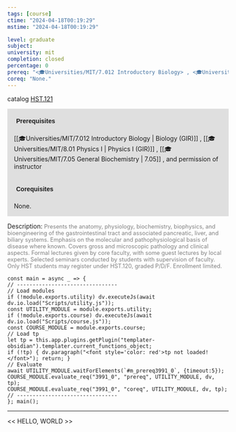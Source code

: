 ```yaml
---
tags: [course]
ctime: "2024-04-18T00:19:29"
mstime: "2024-04-18T00:19:29"

level: graduate
subject: 
university: mit
completion: closed
percentage: 0
prereq: "<🎓Universities/MIT/7.012 Introductory Biology> , <🎓Universities/MIT/8.01 Physics I> , <🎓Universities/MIT/7.05 General Biochemistry> , and permission of instructor"
coreq: "None."
---
```


catalog [HST.121](http://student.mit.edu/catalog/mHSTa.html#HST.121)

<span style="display: block; padding: 15px; background-color: rgb(100, 100, 100, 0.2);"><font id="m_prereq3991_0" style="display: block; font-family: Arial, sans-serif; font-weight: bold; padding: 5px">Prerequisites</font><br><span id="prereq3991_0">[[🎓Universities/MIT/7.012 Introductory Biology | Biology (GIR)]] , [[🎓Universities/MIT/8.01 Physics I | Physics I (GIR)]] , [[🎓Universities/MIT/7.05 General Biochemistry | 7.05]] , and permission of instructor</span></span>
<span style="display: block; padding: 15px; background-color: rgb(100, 100, 100, 0.2);"><font id="m_coreq3991_0" style="display: block; font-family: Arial, sans-serif; font-weight: bold; padding: 5px">Corequisites</font><br><span id="coreq3991_0">None.</span></span>

<font style="">Description:</font>
<font style="color: grey; font-size: 0.8rem;">Presents the anatomy, physiology, biochemistry, biophysics, and bioengineering of the gastrointestinal tract and associated pancreatic, liver, and biliary systems. Emphasis on the molecular and pathophysiological basis of disease where known. Covers gross and microscopic pathology and clinical aspects. Formal lectures given by core faculty, with some guest lectures by local experts. Selected seminars conducted by students with supervision of faculty. Only HST students may register under HST.120, graded P/D/F. Enrollment limited.</font>

```dataviewjs
const main = async _ => {
// --------------------------------
// Load modules
if (!module.exports.utility) dv.executeJs(await dv.io.load("Scripts/utility.js"));
const UTILITY_MODULE = module.exports.utility;
if (!module.exports.course) dv.executeJs(await dv.io.load("Scripts/course.js"));
const COURSE_MODULE = module.exports.course;
// Load tp
let tp = this.app.plugins.getPlugin("templater-obsidian").templater.current_functions_object;
if (!tp) { dv.paragraph("<font style='color: red'>tp not loaded!</font>"); return; }
// Evaluate
await UTILITY_MODULE.waitForElements(`#m_prereq3991_0`, {timeout:5});
COURSE_MODULE.evaluate_req("3991_0", "prereq", UTILITY_MODULE, dv, tp);
COURSE_MODULE.evaluate_req("3991_0", "coreq", UTILITY_MODULE, dv, tp);
// --------------------------------
}; main();
```

---

<< HELLO, WORLD >>
